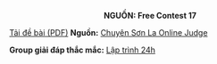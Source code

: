 **<center>NGUỒN: Free Contest 17</center>**

[Tải đề bài (PDF)](/statements/2123/SQGARDEN.pdf)
**Nguồn:** [Chuyên Sơn La Online Judge](http://csloj.ddns.net/)

**Group giải đáp thắc mắc:** [Lập trình 24h](https://www.facebook.com/groups/1386904321519984)